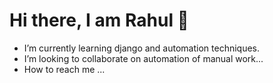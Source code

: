 <h1>Hi there, I am Rahul 👋</h1>



 <ul>
  <li>
I’m currently learning django and automation techniques.</li>
  <li>
I’m looking to collaborate on automation of manual work...</li>
  <li>How to reach me ...</li>
</ul> 

<!---
rahul-mn/rahul-mn is a ✨ special ✨ repository because its `README.md` (this file) appears on your GitHub profile.
You can click the Preview link to take a look at your changes.
--->
